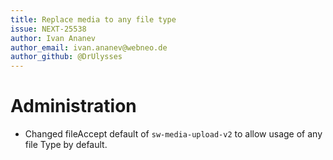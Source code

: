 ```yaml
---
title: Replace media to any file type
issue: NEXT-25538
author: Ivan Ananev
author_email: ivan.ananev@webneo.de
author_github: @DrUlysses
---
```

# Administration
* Changed fileAccept default of `sw-media-upload-v2` to allow usage of any file Type by default.
